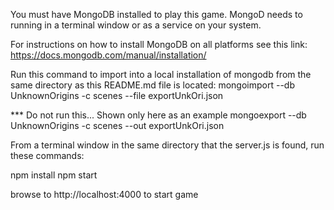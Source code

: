 You must have MongoDB installed to play this game. MongoD needs to running in a terminal window or as a service on your system.

For instructions on how to install MongoDB on all platforms see this link: https://docs.mongodb.com/manual/installation/

Run this command to import into a local installation of mongodb from the same directory as this README.md file is located:
mongoimport --db UnknownOrigins -c scenes --file exportUnkOri.json

*** Do not run this... Shown only here as an example
mongoexport --db UnknownOrigins -c scenes --out exportUnkOri.json

From a terminal window in the same directory that the server.js is found, run these commands:

npm install
npm start

browse to http://localhost:4000 to start game



